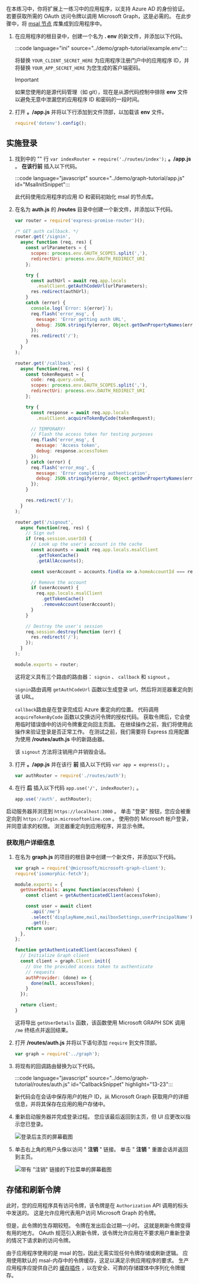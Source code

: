 <!-- markdownlint-disable MD002 MD041 -->

在本练习中，你将扩展上一练习中的应用程序，以支持 Azure AD 的身份验证。 若要获取所需的 OAuth 访问令牌以调用 Microsoft Graph，这是必需的。 在此步骤中，将 [msal 节点](https://github.com/AzureAD/microsoft-authentication-library-for-js/tree/dev/lib/msal-node) 库集成到应用程序中。

1. 在应用程序的根目录中，创建一个名为 **. env** 的新文件，并添加以下代码。

    :::code language="ini" source="../demo/graph-tutorial/example.env":::

    将替换 `YOUR_CLIENT_SECRET_HERE` 为应用程序注册门户中的应用程序 ID，并将替换 `YOUR_APP_SECRET_HERE` 为您生成的客户端密码。

    > [!IMPORTANT]
    > 如果您使用的是源代码管理（如 git），现在是从源代码控制中排除 **env** 文件以避免无意中泄漏您的应用程序 ID 和密码的一段时间。

1. 打开 **。/app.js** 并将以下行添加到文件顶部，以加载该 **env** 文件。

    ```javascript
    require('dotenv').config();
    ```

## <a name="implement-sign-in"></a>实施登录

1. 找到中的 "" 行 `var indexRouter = require('./routes/index');` **。/app.js** 。 **在该行前** 插入以下代码。

    :::code language="javascript" source="../demo/graph-tutorial/app.js" id="MsalInitSnippet":::

    此代码使用应用程序的应用 ID 和密码初始化 msal 的节点库。

1. 在名为 **auth.js** 的 **/routes** 目录中创建一个新文件，并添加以下代码。

    ```javascript
    var router = require('express-promise-router')();

    /* GET auth callback. */
    router.get('/signin',
      async function (req, res) {
        const urlParameters = {
          scopes: process.env.OAUTH_SCOPES.split(','),
          redirectUri: process.env.OAUTH_REDIRECT_URI
        };

        try {
          const authUrl = await req.app.locals
            .msalClient.getAuthCodeUrl(urlParameters);
          res.redirect(authUrl);
        }
        catch (error) {
          console.log(`Error: ${error}`);
          req.flash('error_msg', {
            message: 'Error getting auth URL',
            debug: JSON.stringify(error, Object.getOwnPropertyNames(error))
          });
          res.redirect('/');
        }
      }
    );

    router.get('/callback',
      async function(req, res) {
        const tokenRequest = {
          code: req.query.code,
          scopes: process.env.OAUTH_SCOPES.split(','),
          redirectUri: process.env.OAUTH_REDIRECT_URI
        };

        try {
          const response = await req.app.locals
            .msalClient.acquireTokenByCode(tokenRequest);

          // TEMPORARY!
          // Flash the access token for testing purposes
          req.flash('error_msg', {
            message: 'Access token',
            debug: response.accessToken
          });
        } catch (error) {
          req.flash('error_msg', {
            message: 'Error completing authentication',
            debug: JSON.stringify(error, Object.getOwnPropertyNames(error))
          });
        }

        res.redirect('/');
      }
    );

    router.get('/signout',
      async function(req, res) {
        // Sign out
        if (req.session.userId) {
          // Look up the user's account in the cache
          const accounts = await req.app.locals.msalClient
            .getTokenCache()
            .getAllAccounts();

          const userAccount = accounts.find(a => a.homeAccountId === req.session.userId);

          // Remove the account
          if (userAccount) {
            req.app.locals.msalClient
              .getTokenCache()
              .removeAccount(userAccount);
          }
        }

        // Destroy the user's session
        req.session.destroy(function (err) {
          res.redirect('/');
        });
      }
    );

    module.exports = router;
    ```

    这将定义具有三个路由的路由器： `signin` 、 `callback` 和 `signout` 。

    `signin`路由调用 `getAuthCodeUrl` 函数以生成登录 url，然后将浏览器重定向到该 URL。

    `callback`路由是在登录完成后 Azure 重定向的位置。 代码调用 `acquireTokenByCode` 函数以交换访问令牌的授权代码。 获取令牌后，它会使用临时错误值中的访问令牌重定向回主页面。 在继续操作之前，我们将使用此操作来验证登录是否正常工作。 在测试之前，我们需要将 Express 应用配置为使用 **/routes/auth.js** 中的新路由器。

    该 `signout` 方法将注销用户并销毁会话。

1. 打开 **。/app.js** 并在该行 **前** 插入以下代码 `var app = express();` 。

    ```javascript
    var authRouter = require('./routes/auth');
    ```

1. 在行 **后** 插入以下代码 `app.use('/', indexRouter);` 。

    ```javascript
    app.use('/auth', authRouter);
    ```

启动服务器并浏览到 `https://localhost:3000` 。 单击 "登录" 按钮，您应会被重定向到 `https://login.microsoftonline.com` 。 使用你的 Microsoft 帐户登录，并同意请求的权限。 浏览器重定向到应用程序，并显示令牌。

### <a name="get-user-details"></a>获取用户详细信息

1. 在名为 **graph.js** 的项目的根目录中创建一个新文件，并添加以下代码。

    ```javascript
    var graph = require('@microsoft/microsoft-graph-client');
    require('isomorphic-fetch');

    module.exports = {
      getUserDetails: async function(accessToken) {
        const client = getAuthenticatedClient(accessToken);

        const user = await client
          .api('/me')
          .select('displayName,mail,mailboxSettings,userPrincipalName')
          .get();
        return user;
      },
    };

    function getAuthenticatedClient(accessToken) {
      // Initialize Graph client
      const client = graph.Client.init({
        // Use the provided access token to authenticate
        // requests
        authProvider: (done) => {
          done(null, accessToken);
        }
      });

      return client;
    }
    ```

    这将导出 `getUserDetails` 函数，该函数使用 Microsoft GRAPH SDK 调用 `/me` 终结点并返回结果。

1. 打开 **/routes/auth.js** 并将以下语句添加 `require` 到文件顶部。

    ```javascript
    var graph = require('../graph');
    ```

1. 将现有的回调路由替换为以下代码。

    :::code language="javascript" source="../demo/graph-tutorial/routes/auth.js" id="CallbackSnippet" highlight="13-23":::

    新代码会在会话中保存用户的帐户 ID，从 Microsoft Graph 获取用户的详细信息，并将其保存在应用的用户存储中。

1. 重新启动服务器并完成登录过程。 您应该最后返回到主页，但 UI 应更改以指示您已登录。

    ![登录后主页的屏幕截图](./images/add-aad-auth-01.png)

1. 单击右上角的用户头像以访问 " **注销** " 链接。 单击 " **注销** " 重置会话并返回到主页。

    ![带有 "注销" 链接的下拉菜单的屏幕截图](./images/add-aad-auth-02.png)

## <a name="storing-and-refreshing-tokens"></a>存储和刷新令牌

此时，您的应用程序具有访问令牌，该令牌是在 `Authorization` API 调用的标头中发送的。 这是允许应用代表用户访问 Microsoft Graph 的令牌。

但是，此令牌的生存期较短。 令牌在发出后会过期一小时。 这就是刷新令牌变得有用的地方。 OAuth 规范引入刷新令牌，该令牌允许应用在不要求用户重新登录的情况下请求新的访问令牌。

由于应用程序使用的是 msal 的包，因此无需实现任何令牌存储或刷新逻辑。 应用使用默认的 msal-内存中的令牌缓存，这足以满足示例应用程序的要求。 生产应用程序应提供自己的 [缓存插件](https://github.com/AzureAD/microsoft-authentication-library-for-js/blob/dev/lib/msal-node/docs/configuration.md) ，以在安全、可靠的存储媒体中序列化令牌缓存。
